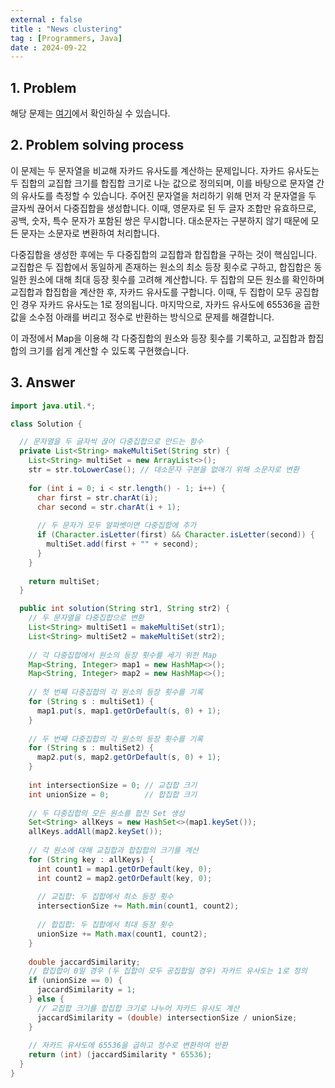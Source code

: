 ```yaml
---
external : false
title : "News clustering"
tag : [Programmers, Java]
date : 2024-09-22
---
```


## 1. Problem

해당 문제는 [여기](https://school.programmers.co.kr/learn/courses/30/lessons/17677)에서 확인하실 수 있습니다.

## 2. Problem solving process

이 문제는 두 문자열을 비교해 자카드 유사도를 계산하는 문제입니다. 자카드 유사도는 두 집합의 교집합 크기를 합집합 크기로 나눈 값으로 정의되며, 이를 바탕으로 문자열 간의 유사도를 측정할 수 있습니다. 주어진 문자열을 처리하기 위해 먼저 각 문자열을 두 글자씩 끊어서 다중집합을 생성합니다. 이때, 영문자로 된 두 글자 조합만 유효하므로, 공백, 숫자, 특수 문자가 포함된 쌍은 무시합니다. 대소문자는 구분하지 않기 때문에 모든 문자는 소문자로 변환하여 처리합니다.

다중집합을 생성한 후에는 두 다중집합의 교집합과 합집합을 구하는 것이 핵심입니다. 교집합은 두 집합에서 동일하게 존재하는 원소의 최소 등장 횟수로 구하고, 합집합은 동일한 원소에 대해 최대 등장 횟수를 고려해 계산합니다. 두 집합의 모든 원소를 확인하며 교집합과 합집합을 계산한 후, 자카드 유사도를 구합니다. 이때, 두 집합이 모두 공집합인 경우 자카드 유사도는 1로 정의됩니다. 마지막으로, 자카드 유사도에 65536을 곱한 값을 소수점 아래를 버리고 정수로 반환하는 방식으로 문제를 해결합니다.

이 과정에서 Map을 이용해 각 다중집합의 원소와 등장 횟수를 기록하고, 교집합과 합집합의 크기를 쉽게 계산할 수 있도록 구현했습니다.

## 3. Answer

```java
import java.util.*;

class Solution {

  // 문자열을 두 글자씩 끊어 다중집합으로 만드는 함수
  private List<String> makeMultiSet(String str) {
    List<String> multiSet = new ArrayList<>();
    str = str.toLowerCase(); // 대소문자 구분을 없애기 위해 소문자로 변환
    
    for (int i = 0; i < str.length() - 1; i++) {
      char first = str.charAt(i);
      char second = str.charAt(i + 1);
      
      // 두 문자가 모두 알파벳이면 다중집합에 추가
      if (Character.isLetter(first) && Character.isLetter(second)) {
        multiSet.add(first + "" + second);
      }
    }
    
    return multiSet;
  }

  public int solution(String str1, String str2) {
    // 두 문자열을 다중집합으로 변환
    List<String> multiSet1 = makeMultiSet(str1);
    List<String> multiSet2 = makeMultiSet(str2);
    
    // 각 다중집합에서 원소의 등장 횟수를 세기 위한 Map
    Map<String, Integer> map1 = new HashMap<>();
    Map<String, Integer> map2 = new HashMap<>();
    
    // 첫 번째 다중집합의 각 원소의 등장 횟수를 기록
    for (String s : multiSet1) {
      map1.put(s, map1.getOrDefault(s, 0) + 1);
    }
    
    // 두 번째 다중집합의 각 원소의 등장 횟수를 기록
    for (String s : multiSet2) {
      map2.put(s, map2.getOrDefault(s, 0) + 1);
    }
    
    int intersectionSize = 0; // 교집합 크기
    int unionSize = 0;        // 합집합 크기
    
    // 두 다중집합의 모든 원소를 합친 Set 생성
    Set<String> allKeys = new HashSet<>(map1.keySet());
    allKeys.addAll(map2.keySet());
    
    // 각 원소에 대해 교집합과 합집합의 크기를 계산
    for (String key : allKeys) {
      int count1 = map1.getOrDefault(key, 0);
      int count2 = map2.getOrDefault(key, 0);
      
      // 교집합: 두 집합에서 최소 등장 횟수
      intersectionSize += Math.min(count1, count2);
      
      // 합집합: 두 집합에서 최대 등장 횟수
      unionSize += Math.max(count1, count2);
    }
    
    double jaccardSimilarity;
    // 합집합이 0일 경우 (두 집합이 모두 공집합일 경우) 자카드 유사도는 1로 정의
    if (unionSize == 0) {
      jaccardSimilarity = 1;
    } else {
      // 교집합 크기를 합집합 크기로 나누어 자카드 유사도 계산
      jaccardSimilarity = (double) intersectionSize / unionSize;
    }
    
    // 자카드 유사도에 65536을 곱하고 정수로 변환하여 반환
    return (int) (jaccardSimilarity * 65536);
  }
}
```
